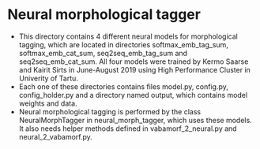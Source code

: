 # Neural morphological tagger

* This directory contains 4 different neural models for morphological tagging, which are located in directories softmax_emb_tag_sum,
softmax_emb_cat_sum, seq2seq_emb_tag_sum and seq2seq_emb_cat_sum. All four models were trained by Kermo Saarse and Kairit Sirts in 
June-August 2019 using High Performance Cluster in Univerity of Tartu.
* Each one of these directories contains files model.py, config.py, config_holder.py and a directory named output, which contains
model weights and data.
* Neural morphological tagging is performed by the class NeuralMorphTagger in neural_morph_tagger, which uses these models. It also
needs helper methods defined in vabamorf_2_neural.py and neural_2_vabamorf.py.
